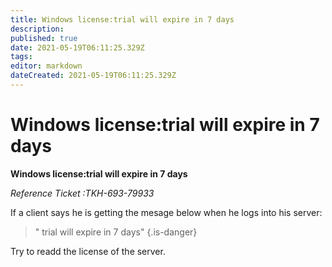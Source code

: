 ```yaml
---
title: Windows license:trial will expire in 7 days
description: 
published: true
date: 2021-05-19T06:11:25.329Z
tags: 
editor: markdown
dateCreated: 2021-05-19T06:11:25.329Z
---
```


# Windows license:trial will expire in 7 days

**Windows license:trial will expire in 7 days**

*Reference Ticket :TKH-693-79933*

If a client says he is getting the mesage below when he logs into his server:

> " trial will expire in 7 days"
{.is-danger}



Try to readd the license of the server.